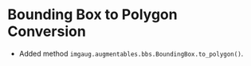 # Bounding Box to Polygon Conversion

* Added method `imgaug.augmentables.bbs.BoundingBox.to_polygon()`.
